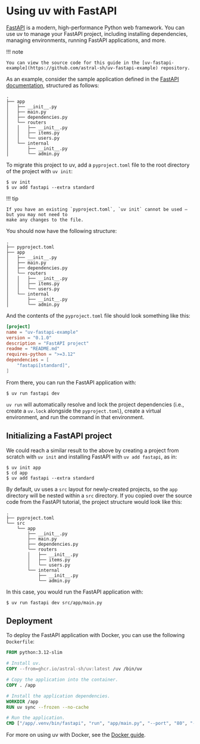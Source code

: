 # Using uv with FastAPI

[FastAPI](https://github.com/fastapi/fastapi) is a modern, high-performance Python web framework.
You can use uv to manage your FastAPI project, including installing dependencies, managing
environments, running FastAPI applications, and more.

!!! note

    You can view the source code for this guide in the [uv-fastapi-example](https://github.com/astral-sh/uv-fastapi-example) repository.

As an example, consider the sample application defined in the
[FastAPI documentation](https://fastapi.tiangolo.com/tutorial/bigger-applications/), structured as
follows:

```plaintext
.
├── app
│   ├── __init__.py
│   ├── main.py
│   ├── dependencies.py
│   └── routers
│   │   ├── __init__.py
│   │   ├── items.py
│   │   └── users.py
│   └── internal
│       ├── __init__.py
│       └── admin.py
```

To migrate this project to uv, add a `pyproject.toml` file to the root directory of the project with
`uv init`:

```console
$ uv init
$ uv add fastapi --extra standard
```

!!! tip

    If you have an existing `pyproject.toml`, `uv init` cannot be used — but you may not need to
    make any changes to the file.

You should now have the following structure:

```plaintext
.
├── pyproject.toml
├── app
│   ├── __init__.py
│   ├── main.py
│   ├── dependencies.py
│   └── routers
│   │   ├── __init__.py
│   │   ├── items.py
│   │   └── users.py
│   └── internal
│       ├── __init__.py
│       └── admin.py
```

And the contents of the `pyproject.toml` file should look something like this:

```toml title="pyproject.toml"
[project]
name = "uv-fastapi-example"
version = "0.1.0"
description = "FastAPI project"
readme = "README.md"
requires-python = ">=3.12"
dependencies = [
    "fastapi[standard]",
]
```

From there, you can run the FastAPI application with:

```console
$ uv run fastapi dev
```

`uv run` will automatically resolve and lock the project dependencies (i.e., create a `uv.lock`
alongside the `pyproject.toml`), create a virtual environment, and run the command in that
environment.

## Initializing a FastAPI project

We could reach a similar result to the above by creating a project from scratch with `uv init` and
installing FastAPI with `uv add fastapi`, as in:

```console
$ uv init app
$ cd app
$ uv add fastapi --extra standard
```

By default, uv uses a `src` layout for newly-created projects, so the `app` directory will be nested
within a `src` directory. If you copied over the source code from the FastAPI tutorial, the project
structure would look like this:

```plaintext
.
├── pyproject.toml
└── src
    └── app
        ├── __init__.py
        ├── main.py
        ├── dependencies.py
        └── routers
        │   ├── __init__.py
        │   ├── items.py
        │   └── users.py
        └── internal
            ├── __init__.py
            └── admin.py
```

In this case, you would run the FastAPI application with:

```console
$ uv run fastapi dev src/app/main.py
```

## Deployment

To deploy the FastAPI application with Docker, you can use the following `Dockerfile`:

```dockerfile title="Dockerfile"
FROM python:3.12-slim

# Install uv.
COPY --from=ghcr.io/astral-sh/uv:latest /uv /bin/uv

# Copy the application into the container.
COPY . /app

# Install the application dependencies.
WORKDIR /app
RUN uv sync --frozen --no-cache

# Run the application.
CMD ["/app/.venv/bin/fastapi", "run", "app/main.py", "--port", "80", "--host", "0.0.0.0"]
```

For more on using uv with Docker, see the [Docker guide](./docker.md).
